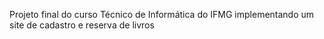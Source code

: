 Projeto final do curso Técnico de Informática do IFMG implementando um site de cadastro e reserva de livros
